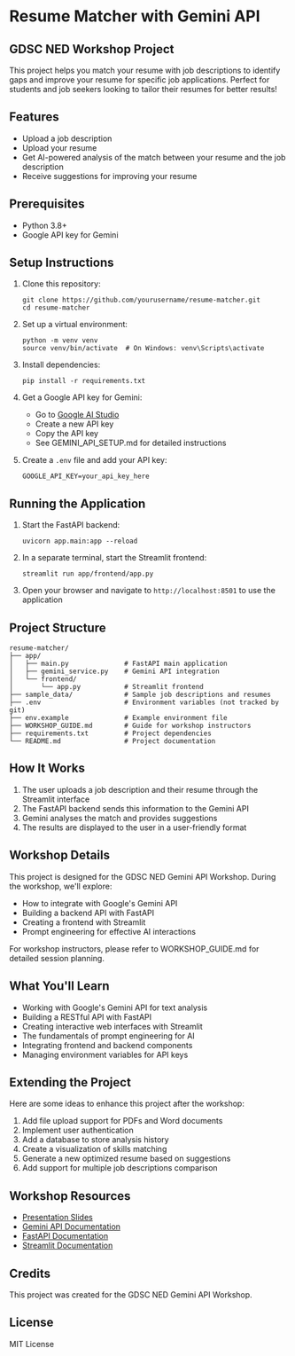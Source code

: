 # Resume Matcher with Gemini API
## GDSC NED Workshop Project

This project helps you match your resume with job descriptions to identify gaps and improve your resume for specific job applications. Perfect for students and job seekers looking to tailor their resumes for better results!

## Features

- Upload a job description
- Upload your resume
- Get AI-powered analysis of the match between your resume and the job description
- Receive suggestions for improving your resume

## Prerequisites

- Python 3.8+
- Google API key for Gemini

## Setup Instructions

1. Clone this repository:
   ```
   git clone https://github.com/yourusername/resume-matcher.git
   cd resume-matcher
   ```

2. Set up a virtual environment:
   ```
   python -m venv venv
   source venv/bin/activate  # On Windows: venv\Scripts\activate
   ```

3. Install dependencies:
   ```
   pip install -r requirements.txt
   ```

4. Get a Google API key for Gemini:
   - Go to [Google AI Studio](https://makersuite.google.com/)
   - Create a new API key
   - Copy the API key
   - See GEMINI_API_SETUP.md for detailed instructions

5. Create a `.env` file and add your API key:
   ```
   GOOGLE_API_KEY=your_api_key_here
   ```

## Running the Application

1. Start the FastAPI backend:
   ```
   uvicorn app.main:app --reload
   ```

2. In a separate terminal, start the Streamlit frontend:
   ```
   streamlit run app/frontend/app.py
   ```

3. Open your browser and navigate to `http://localhost:8501` to use the application

## Project Structure

```
resume-matcher/
├── app/
│   ├── main.py              # FastAPI main application
│   ├── gemini_service.py    # Gemini API integration
│   └── frontend/
│       └── app.py           # Streamlit frontend
├── sample_data/             # Sample job descriptions and resumes
├── .env                     # Environment variables (not tracked by git)
├── env.example              # Example environment file
├── WORKSHOP_GUIDE.md        # Guide for workshop instructors
├── requirements.txt         # Project dependencies
└── README.md                # Project documentation
```

## How It Works

1. The user uploads a job description and their resume through the Streamlit interface
2. The FastAPI backend sends this information to the Gemini API
3. Gemini analyses the match and provides suggestions
4. The results are displayed to the user in a user-friendly format

## Workshop Details

This project is designed for the GDSC NED Gemini API Workshop. During the workshop, we'll explore:

- How to integrate with Google's Gemini API
- Building a backend API with FastAPI
- Creating a frontend with Streamlit
- Prompt engineering for effective AI interactions

For workshop instructors, please refer to WORKSHOP_GUIDE.md for detailed session planning.

## What You'll Learn

- Working with Google's Gemini API for text analysis
- Building a RESTful API with FastAPI
- Creating interactive web interfaces with Streamlit
- The fundamentals of prompt engineering for AI
- Integrating frontend and backend components
- Managing environment variables for API keys

## Extending the Project

Here are some ideas to enhance this project after the workshop:

1. Add file upload support for PDFs and Word documents
2. Implement user authentication
3. Add a database to store analysis history
4. Create a visualization of skills matching
5. Generate a new optimized resume based on suggestions
6. Add support for multiple job descriptions comparison

## Workshop Resources

- [Presentation Slides](https://www.canva.com/design/DAGmCiwSOjM/A885Em97Yo3iapnKQyBM1A/edit?utm_content=DAGmCiwSOjM&utm_campaign=designshare&utm_medium=link2&utm_source=sharebutton)
- [Gemini API Documentation](https://ai.google.dev/docs)
- [FastAPI Documentation](https://fastapi.tiangolo.com/)
- [Streamlit Documentation](https://docs.streamlit.io/)

## Credits

This project was created for the GDSC NED Gemini API Workshop.

## License

MIT License
